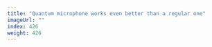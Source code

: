 ```yaml
---
title: "Quantum microphone works even better than a regular one"
imageUrl: ""
index: 426
weight: 426
---
```

